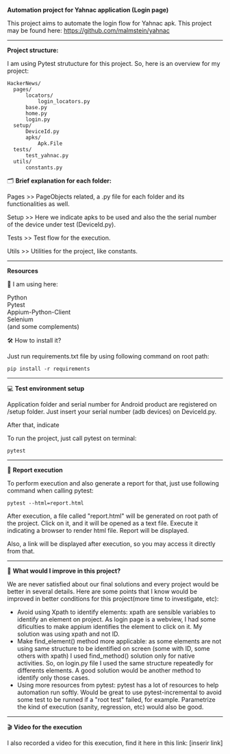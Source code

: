 **Automation project for Yahnac application (Login page)**

This project aims to automate the login flow for Yahnac apk. This project may be found here: https://github.com/malmstein/yahnac

___

**Project structure:**

I am using Pytest strutucture for this project. So, here is an overview for my project:

```
HackerNews/
  pages/
      locators/
          login_locators.py
      base.py
      home.py
      login.py
  setup/
      DeviceId.py
      apks/
          Apk.File
  tests/
      test_yahnac.py
  utils/
      constants.py
```

🗂 **Brief explanation for each folder:**

Pages >> PageObjects related, a .py file for each folder and its functionalities as well.

Setup >> Here we indicate apks to be used and also the the serial number of the device under test (DeviceId.py).

Tests >> Test flow for the execution.

Utils >> Utilities for the project, like constants.
___

**Resources**

🎯  I am using here:

Python<br>
Pytest<br>
Appium-Python-Client<br>
Selenium<br>
(and some complements)<br>

🛠 How to install it?

Just run requirements.txt file by using following command on root path:

```
pip install -r requirements
```
___

💻  **Test environment setup**

Application folder and serial number for Android product are registered on /setup folder. 
Just insert your serial number (adb devices) on DeviceId.py.

After that, indicate 

To run the project, just call pytest on terminal:

```
pytest
```
___

📝  **Report execution**

To perform execution and also generate a report for that, just use following command when calling pytest:

```
pytest --html=report.html  
```

After execution, a file called "report.html" will be generated on root path of the project. Click on it, and it will be opened as a text file. Execute it indicating a browser to render html file. Report will be displayed.

Also, a link will be displayed after execution, so you may access it directly from that.

___

 🌱 **What would I improve in this project?**
 
We are never satisfied about our final solutions and every project would be better in several details. Here are some points that I know would be improved in better conditions for this project(more time to investigate, etc):

- Avoid using Xpath to identify elements: xpath are sensible variables to identify an element on project. As login page is a webview, I had some dificulties to make appium identifies the element to click on it. My solution was using xpath and not ID.
- Make find_element() method more applicable: as some elements are not using same structure to be identified on screen (some with ID, some others with xpath) I used find_method() solution only for native activities. So, on login.py file I used the same structure repeatedly for differents elements. A good solution would be another method to identify only those cases.
- Using more resources from pytest: pytest has a lot of resources to help automation run softly. Would be great to use pytest-incremental to avoid some test to be runned if a "root test" failed, for example. Parametrize the kind of execution (sanity, regression, etc) would also be good.

___

🎬 **Video for the execution**

I also recorded a video for this execution, find it here in this link:
[inserir link]
